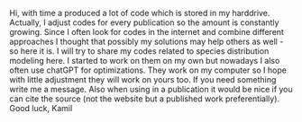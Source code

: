Hi,
with time a produced a lot of code which is stored in my harddrive. Actually, I adjust codes for every publication so the amount is constantly growing. Since I often look for codes in the internet and combine different approaches I thought that possibly my solutions may help others as well - so here it is. I will try to share my codes related to species distribution modeling here. I started to work on them on my own but nowadays I also often use chatGPT for optimizations. 
They work on my computer so I hope with little adjustment they will work on yours too. 
If you need something write me a message. 
Also when using in a publication it would be nice if you can cite the source (not the website but a published work preferentially). 
Good luck,
Kamil
